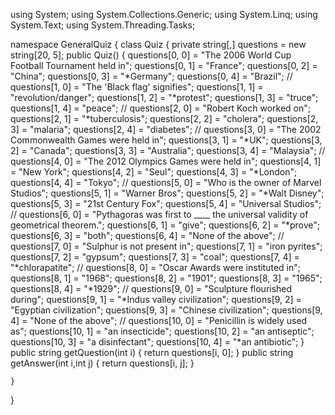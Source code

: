 using System;
using System.Collections.Generic;
using System.Linq;
using System.Text;
using System.Threading.Tasks;

namespace GeneralQuiz
{
    class Quiz
    {
        private string[,] questions = new string[20, 5];
        public Quiz()
        {
            questions[0, 0] = "The 2006 World Cup Football Tournament held in";
            questions[0, 1] = "France";
            questions[0, 2] = "China";
            questions[0, 3] = "*Germany";
            questions[0, 4] = "Brazil";
            //
            questions[1, 0] = "The 'Black flag' signifies";
            questions[1, 1] = "revolution/danger";
            questions[1, 2] = "*protest";
            questions[1, 3] = "truce";
            questions[1, 4] = "peace";
            //
            questions[2, 0] = "Robert Koch worked on";
            questions[2, 1] = "*tuberculosis";
            questions[2, 2] = "cholera";
            questions[2, 3] = "malaria";
            questions[2, 4] = "diabetes";
            //
            questions[3, 0] = "The 2002 Commonwealth Games were held in";
            questions[3, 1] = "*UK";
            questions[3, 2] = "Canada";
            questions[3, 3] = "Australia";
            questions[3, 4] = "Malaysia";
            //
            questions[4, 0] = "The 2012 Olympics Games were held in";
            questions[4, 1] = "New York";
            questions[4, 2] = "Seul";
            questions[4, 3] = "*London";
            questions[4, 4] = "Tokyo";
            //
            questions[5, 0] = "Who is the owner of Marvel Studios";
            questions[5, 1] = "Warner Bros";
            questions[5, 2] = "*Walt Disney";
            questions[5, 3] = "21st Century Fox";
            questions[5, 4] = "Universal Studios";
            //
            questions[6, 0] = "Pythagoras was first to ____ the universal validity of geometrical theorem.";
            questions[6, 1] = "give";
            questions[6, 2] = "*prove";
            questions[6, 3] = "both";
            questions[6, 4] = "None of the above";
            //
            questions[7, 0] = "Sulphur is not present in";
            questions[7, 1] = "iron pyrites";
            questions[7, 2] = "gypsum";
            questions[7, 3] = "coal";
            questions[7, 4] = "*chlorapatite";
            //
            questions[8, 0] = "Oscar Awards were instituted in";
            questions[8, 1] = "1968";
            questions[8, 2] = "1901";
            questions[8, 3] = "1965";
            questions[8, 4] = "*1929";
            //
            questions[9, 0] = "Sculpture flourished during";
            questions[9, 1] = "*Indus valley civilization";
            questions[9, 2] = "Egyptian civilization";
            questions[9, 3] = "Chinese civilization";
            questions[9, 4] = "None of the above";
            //
            questions[10, 0] = "Penicillin is widely used as";
            questions[10, 1] = "an insecticide";
            questions[10, 2] = "an antiseptic";
            questions[10, 3] = "a disinfectant";
            questions[10, 4] = "*an antibiotic";
        }
        public string getQuestion(int i)
        {
            return questions[i, 0];
        }
        public string getAnswer(int i,int j)
        {
            return questions[i, j];
        }

    }
}
